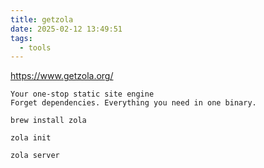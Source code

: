 ```yaml
---
title: getzola
date: 2025-02-12 13:49:51
tags:
  - tools
---
```


https://www.getzola.org/

``` 
Your one-stop static site engine
Forget dependencies. Everything you need in one binary.
```

```shell
brew install zola

zola init

zola server

```